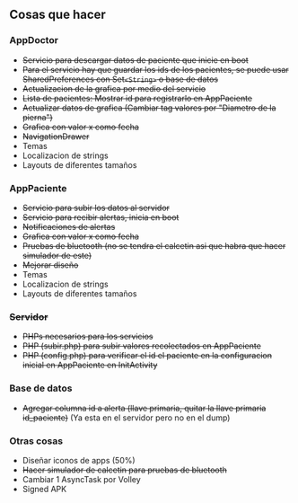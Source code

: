 ﻿## Cosas que hacer

### AppDoctor
* ~~Servicio para descargar datos de paciente que inicie en boot~~
* ~~Para el servicio hay que guardar los ids de los pacientes, se puede usar SharedPreferences con Set`<String>` o base de datos~~
* ~~Actualizacion de la grafica por medio del servicio~~
* ~~Lista de pacientes: Mostrar id para registrarlo en AppPaciente~~
* ~~Actualizar datos de grafica (Cambiar tag valores por "Diametro de la pierna")~~
* ~~Grafica con valor x como fecha~~
* ~~NavigationDrawer~~
* Temas
* Localizacion de strings
* Layouts de diferentes tamaños

### AppPaciente
* ~~Servicio para subir los datos al servidor~~
* ~~Servicio para recibir alertas, inicia en boot~~
* ~~Notificaciones de alertas~~
* ~~Grafica con valor x como fecha~~
* ~~Pruebas de bluetooth (no se tendra el calcetin asi que habra que hacer simulador de este)~~
* ~~Mejorar diseño~~
* Temas
* Localizacion de strings
* Layouts de diferentes tamaños

### ~~Servidor~~
* ~~PHPs necesarios para los servicios~~
* ~~PHP (subir.php) para subir valores recolectados en AppPaciente~~
* ~~PHP (config.php) para verificar el id el paciente en la configuracion inicial en AppPaciente en InitActivity~~

### Base de datos
*  ~~Agregar columna id a alerta (llave primaria, quitar la llave primaria id_paciente)~~ (Ya esta en el servidor pero no en el dump)

### Otras cosas
* Diseñar iconos de apps (50%)
* ~~Hacer simulador de calcetin para pruebas de bluetooth~~
* Cambiar 1 AsyncTask por Volley
* Signed APK
